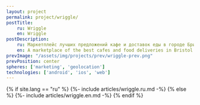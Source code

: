 ```yaml
---
layout: project
permalink: project/wriggle/
postTitle: 
    ru: Wriggle
    en: Wriggle
postDescription: 
    ru: Маркетплейс лучших предложений кафе и доставок еды в городе Бристоль
    en: A marketplace of the best cafes and food deliveries in Bristol.
prevImage: "/assets/img/projects/prev/wriggle-prev.png"
prevPosition: center
spheres: ['marketing', 'geolocation']
technologies: ['android', 'ios', 'web']
---
```


{% if site.lang == "ru" %}
{%- include articles/wriggle.ru.md -%}
{% else %}
{%- include articles/wriggle.en.md -%}
{% endif %}
